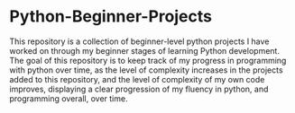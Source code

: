 # Python-Beginner-Projects
This repository is a collection of beginner-level python projects I have worked on through my beginner stages of learning Python development. 
The goal of this repository is to keep track of my progress in programming with python over time, as the level of complexity increases in the projects added to this repository, and the level of complexity of my own code improves, displaying a clear progression of my fluency in python, and programming overall, over time. 

